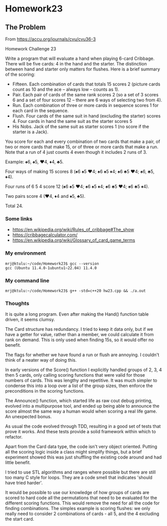 # Homework23

## The Problem

From https://accu.org/journals/cvu/cvu36-3

Homework Challenge 23

Write a program that will evaluate a hand when playing 6-card Cribbage. There will be five cards: 4 in the hand and the starter. The distinction between hand and starter only matters for flushes. Here is a brief summary of the scoring:

* Fifteen. Each combination of cards that totals 15 scores 2 (picture cards count as 10 and the ace – always low – counts as 1).
* Pair. Each pair of cards of the same rank scores 2 (so a set of 3 scores 6 and a set of four scores 12 – there are 6 ways of selecting two from 4).
* Run. Each combination of three or more cards in sequence scores 1 for each card in the sequence.
* Flush. Four cards of the same suit in hand (excluding the starter) scores 4.
Four cards in hand the same suit as the starter scores 5
* His Nobs. Jack of the same suit as starter scores 1 (no score if the starter is a Jack).

You score for each and every combination of two cards that make a pair, of two or more cards that make 15, or of three or more cards that make a run. Note that a run of 4 just counts 4 even though it includes 2 runs of 3.

Example: ♠6, ♠5, ♥4, ♦4, ♣5.

Four ways of making 15 scores 8 (♠6 ♠5 ♥4; ♠6 ♠5 ♦4; ♠6 ♣5 ♥4; ♠6, ♣5, ♦4).

Four runs of 6 5 4 score 12 (♠6 ♠5 ♥4; ♠6 ♠5 ♦4; ♠6 ♣5 ♥4; ♠6 ♣5 ♦4).

Two pairs score 4 (♥4, ♦4 and ♠5, ♣5).

Total 24.


### Some links

* https://en.wikipedia.org/wiki/Rules_of_cribbage#The_show
* https://cribbagecalculator.com/
* https://en.wikipedia.org/wiki/Glossary_of_card_game_terms

### My environment
```
mrj@ktulu:~/code/Homework23$ gcc --version
gcc (Ubuntu 11.4.0-1ubuntu1~22.04) 11.4.0
```

### My command line
```
mrj@ktulu:~/code/Homework23$ g++ -std=c++20 hw23.cpp && ./a.out
```

### Thoughts

It is quite a long program. Even after making the Hand() function table driven, it seems clumsy.

The Card structure has redundancy. I tried to keep it data only, but if we have a getter for value, rather than a member,
we could calculate it from rank on demand. This is only used when finding 15s, so it would offer no benefit.

The flags for whether we have found a run or flush are annoying. I couldn't think of a neater way of doing this.

In early versions of the Score() function I explicitly handled groups of 2, 3, 4 then 5 cards,
only calling scoring functions that were valid for those numbers of cards.
This was lengthy and repetitive. It was much simpler to condense this into a loop over a list of the group sizes, then enforce the preconditions in
the scoring functions.

The Announce() function, which started life as raw cout debug printing, evolved into a multipurpose tool, and ended up being able to announce the score almost the same way a human would when scoring a real life game. An unexpected bonus.

As usual the code evolved through TDD, resulting in a good set of tests that prove it works. And these tests provide a solid framework within which to refactor.

Apart from the Card data type, the code isn't very object oriented. Putting all the scoring logic inside a class might simplify things, but a brief experiment showed this was just shuffling the existing code around and had little benefit.

I tried to use STL algorithms and ranges where possible but there are still too many C style for loops. They are a code smell that indicates 'should have tried harder'.

It would be possible to use our knowledge of how groups of cards are scored to hard code all the permutations that need to be evaluated for the different scoring functions. This would remove the need for all the code for finding combinations. The simples example is scoring flushes: we only really need to consider 2 combinations of cards - all 5, and the 4 excluding the start card.



